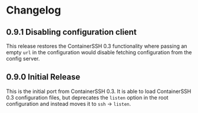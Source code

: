 # Changelog

## 0.9.1 Disabling configuration client

This release restores the ContainerSSH 0.3 functionality where passing an empty `url` in the configuration would disable fetching configuration from the config server.

## 0.9.0 Initial Release

This is the initial port from ContainerSSH 0.3. It is able to load ContainerSSH 0.3 configuration files, but deprecates the `listen` option in the root configuration and instead moves it to `ssh` → `listen`.
